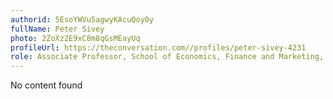 ```yaml
---
authorid: 5EsoYWVu5agwyKAcuQoy0y
fullName: Peter Sivey
photo: 2ZoXz2E9xC8m8qGsMEayUq
profileUrl: https://theconversation.com//profiles/peter-sivey-4231
role: Associate Professor, School of Economics, Finance and Marketing, RMIT University
---
```

No content found
